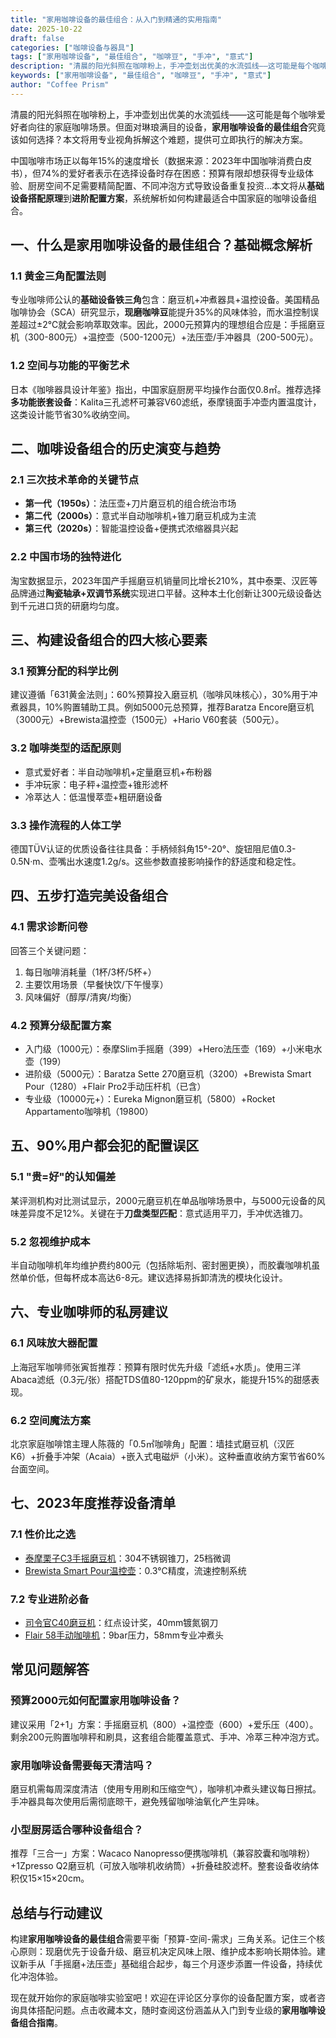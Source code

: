```yaml
---
title: "家用咖啡设备的最佳组合：从入门到精通的实用指南"
date: 2025-10-22
draft: false
categories: ["咖啡设备与器具"]
tags: ["家用咖啡设备", "最佳组合", "咖啡豆", "手冲", "意式"]
description: "清晨的阳光斜照在咖啡粉上，手冲壶划出优美的水流弧线——这可能是每个咖啡爱好者向往的家庭咖啡场景。但面对琳琅满目的设备，**家用咖啡设备的最佳组合**究竟该如何选择？本文将用专业视角拆解这个难题，提供可立即执行的解决方案。详细了解家用咖啡设备的最佳组合的各个方面。"
keywords: ["家用咖啡设备", "最佳组合", "咖啡豆", "手冲", "意式"]
author: "Coffee Prism"
---
```


清晨的阳光斜照在咖啡粉上，手冲壶划出优美的水流弧线——这可能是每个咖啡爱好者向往的家庭咖啡场景。但面对琳琅满目的设备，**家用咖啡设备的最佳组合**究竟该如何选择？本文将用专业视角拆解这个难题，提供可立即执行的解决方案。

中国咖啡市场正以每年15%的速度增长（数据来源：2023年中国咖啡消费白皮书），但74%的爱好者表示在选择设备时存在困惑：预算有限却想获得专业级体验、厨房空间不足需要精简配置、不同冲泡方式导致设备重复投资...本文将从**基础设备搭配原理**到**进阶配置方案**，系统解析如何构建最适合中国家庭的咖啡设备组合。


## 一、什么是家用咖啡设备的最佳组合？基础概念解析

### 1.1 黄金三角配置法则
专业咖啡师公认的**基础设备铁三角**包含：磨豆机+冲煮器具+温控设备。美国精品咖啡协会（SCA）研究显示，**现磨咖啡豆**能提升35%的风味体验，而水温控制误差超过±2℃就会影响萃取效率。因此，2000元预算内的理想组合应是：手摇磨豆机（300-800元）+温控壶（500-1200元）+法压壶/手冲器具（200-500元）。

### 1.2 空间与功能的平衡艺术
日本《咖啡器具设计年鉴》指出，中国家庭厨房平均操作台面仅0.8㎡。推荐选择**多功能嵌套设备**：Kalita三孔滤杯可兼容V60滤纸，泰摩镜面手冲壶内置温度计，这类设计能节省30%收纳空间。


## 二、咖啡设备组合的历史演变与趋势

### 2.1 三次技术革命的关键节点
- **第一代（1950s）**：法压壶+刀片磨豆机的组合统治市场
- **第二代（2000s）**：意式半自动咖啡机+锥刀磨豆机成为主流
- **第三代（2020s）**：智能温控设备+便携式浓缩器具兴起

### 2.2 中国市场的独特进化
淘宝数据显示，2023年国产手摇磨豆机销量同比增长210%，其中泰栗、汉匠等品牌通过**陶瓷轴承+双调节系统**实现进口平替。这种本土化创新让300元级设备达到千元进口货的研磨均匀度。


## 三、构建设备组合的四大核心要素

### 3.1 预算分配的科学比例
建议遵循「631黄金法则」：60%预算投入磨豆机（咖啡风味核心），30%用于冲煮器具，10%购置辅助工具。例如5000元总预算，推荐Baratza Encore磨豆机（3000元）+Brewista温控壶（1500元）+Hario V60套装（500元）。

### 3.2 咖啡类型的适配原则
- 意式爱好者：半自动咖啡机+定量磨豆机+布粉器
- 手冲玩家：电子秤+温控壶+锥形滤杯
- 冷萃达人：低温慢萃壶+粗研磨设备

### 3.3 操作流程的人体工学
德国TÜV认证的优质设备往往具备：手柄倾斜角15°-20°、旋钮阻尼值0.3-0.5N·m、壶嘴出水速度1.2g/s。这些参数直接影响操作的舒适度和稳定性。


## 四、五步打造完美设备组合

### 4.1 需求诊断问卷
回答三个关键问题：
1. 每日咖啡消耗量（1杯/3杯/5杯+）
2. 主要饮用场景（早餐快饮/下午慢享）
3. 风味偏好（醇厚/清爽/均衡）

### 4.2 预算分级配置方案
- 入门级（1000元）：泰摩Slim手摇磨（399）+Hero法压壶（169）+小米电水壶（199）
- 进阶级（5000元）：Baratza Sette 270磨豆机（3200）+Brewista Smart Pour（1280）+Flair Pro2手动压杆机（已含）
- 专业级（10000元+）：Eureka Mignon磨豆机（5800）+Rocket Appartamento咖啡机（19800）


## 五、90%用户都会犯的配置误区

### 5.1 "贵=好"的认知偏差
某评测机构对比测试显示，2000元磨豆机在单品咖啡场景中，与5000元设备的风味差异度不足12%。关键在于**刀盘类型匹配**：意式适用平刀，手冲优选锥刀。

### 5.2 忽视维护成本
半自动咖啡机年均维护费约800元（包括除垢剂、密封圈更换），而胶囊咖啡机虽然单价低，但每杯成本高达6-8元。建议选择易拆卸清洗的模块化设计。


## 六、专业咖啡师的私房建议

### 6.1 风味放大器配置
上海冠军咖啡师张寅哲推荐：预算有限时优先升级「滤纸+水质」。使用三洋Abaca滤纸（0.3元/张）搭配TDS值80-120ppm的矿泉水，能提升15%的甜感表现。

### 6.2 空间魔法方案
北京家庭咖啡馆主理人陈薇的「0.5㎡咖啡角」配置：墙挂式磨豆机（汉匠K6）+折叠手冲架（Acaia）+嵌入式电磁炉（小米）。这种垂直收纳方案节省60%台面空间。


## 七、2023年度推荐设备清单

### 7.1 性价比之选
- [泰摩栗子C3手摇磨豆机](https://www.amazon.com/s?k=%E6%B3%B0%E6%91%A9%E6%A0%97%E5%AD%90C3%E6%89%8B%E6%91%87%E7%A3%A8%E8%B1%86%E6%9C%BA&tag=coffeeprism-20)：304不锈钢锥刀，25档微调
- [Brewista Smart Pour温控壶](https://www.amazon.com/s?k=Brewista%20Smart%20Pour%E6%B8%A9%E6%8E%A7%E5%A3%B6&tag=coffeeprism-20)：0.3℃精度，流速控制系统

### 7.2 专业进阶必备
- [司令官C40磨豆机](https://www.amazon.com/s?k=%E5%8F%B8%E4%BB%A4%E5%AE%98C40%E7%A3%A8%E8%B1%86%E6%9C%BA&tag=coffeeprism-20)：红点设计奖，40mm镀氮钢刀
- [Flair 58手动咖啡机](https://www.amazon.com/s?k=Flair%2058%E6%89%8B%E5%8A%A8%E5%92%96%E5%95%A1%E6%9C%BA&tag=coffeeprism-20)：9bar压力，58mm专业冲煮头


## 常见问题解答

### 预算2000元如何配置家用咖啡设备？
建议采用「2+1」方案：手摇磨豆机（800）+温控壶（600）+爱乐压（400）。剩余200元购置咖啡秤和刷具，这套组合能覆盖意式、手冲、冷萃三种冲泡方式。

### 家用咖啡设备需要每天清洁吗？
磨豆机需每周深度清洁（使用专用刷和压缩空气），咖啡机冲煮头建议每日擦拭。手冲器具每次使用后需彻底晾干，避免残留咖啡油氧化产生异味。

### 小型厨房适合哪种设备组合？
推荐「三合一」方案：Wacaco Nanopresso便携咖啡机（兼容胶囊和咖啡粉）+1Zpresso Q2磨豆机（可放入咖啡机收纳筒）+折叠硅胶滤杯。整套设备收纳体积仅15×15×20cm。


## 总结与行动建议

构建**家用咖啡设备的最佳组合**需要平衡「预算-空间-需求」三角关系。记住三个核心原则：现磨优先于设备升级、磨豆机决定风味上限、维护成本影响长期体验。建议新手从「手摇磨+法压壶」基础组合起步，每三个月逐步添置一件设备，持续优化冲泡体验。

现在就开始你的家庭咖啡实验室吧！欢迎在评论区分享你的设备配置方案，或者咨询具体搭配问题。点击收藏本文，随时查阅这份涵盖从入门到专业级的**家用咖啡设备组合指南**。